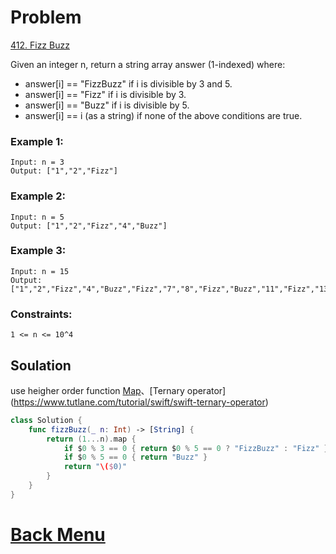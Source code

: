 # Problem
[412. Fizz Buzz](https://leetcode.com/problems/fizz-buzz/)

Given an integer n, return a string array answer (1-indexed) where:

- answer[i] == "FizzBuzz" if i is divisible by 3 and 5.
- answer[i] == "Fizz" if i is divisible by 3.
- answer[i] == "Buzz" if i is divisible by 5.
- answer[i] == i (as a string) if none of the above conditions are true.

### Example 1:
```
Input: n = 3
Output: ["1","2","Fizz"]
```

### Example 2:
```
Input: n = 5
Output: ["1","2","Fizz","4","Buzz"]
```

### Example 3:
```
Input: n = 15
Output: ["1","2","Fizz","4","Buzz","Fizz","7","8","Fizz","Buzz","11","Fizz","13","14","FizzBuzz"]
 ```

### Constraints:
```
1 <= n <= 10^4
```

## Soulation

use heigher order function [Map](https://developer.apple.com/documentation/swift/array/map(_:)-87c4d)、[Ternary operator](https://www.tutlane.com/tutorial/swift/swift-ternary-operator)

```swift 
class Solution {
    func fizzBuzz(_ n: Int) -> [String] {
        return (1...n).map {
            if $0 % 3 == 0 { return $0 % 5 == 0 ? "FizzBuzz" : "Fizz" }
            if $0 % 5 == 0 { return "Buzz" }
            return "\($0)"
        }
    }
}
````

# [Back Menu](/README.md#412-fizz-buzz)